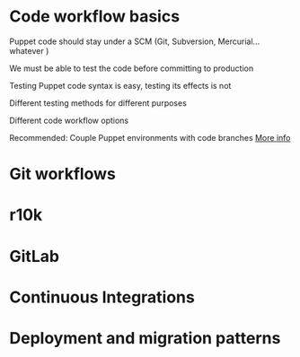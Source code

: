 # Code workflow basics

  Puppet code should stay under a SCM (Git, Subversion, Mercurial... whatever )

  We must be able to test the code before committing to production

  Testing Puppet code syntax is easy, testing its effects is not

  Different testing methods for different purposes

  Different code workflow options

  Recommended: Couple Puppet environments with code branches [More info](http://puppetlabs.com/blog/git-workflow-and-puppet-environments/)

# Git workflows

# r10k

# GitLab

# Continuous Integrations

# Deployment and migration patterns
